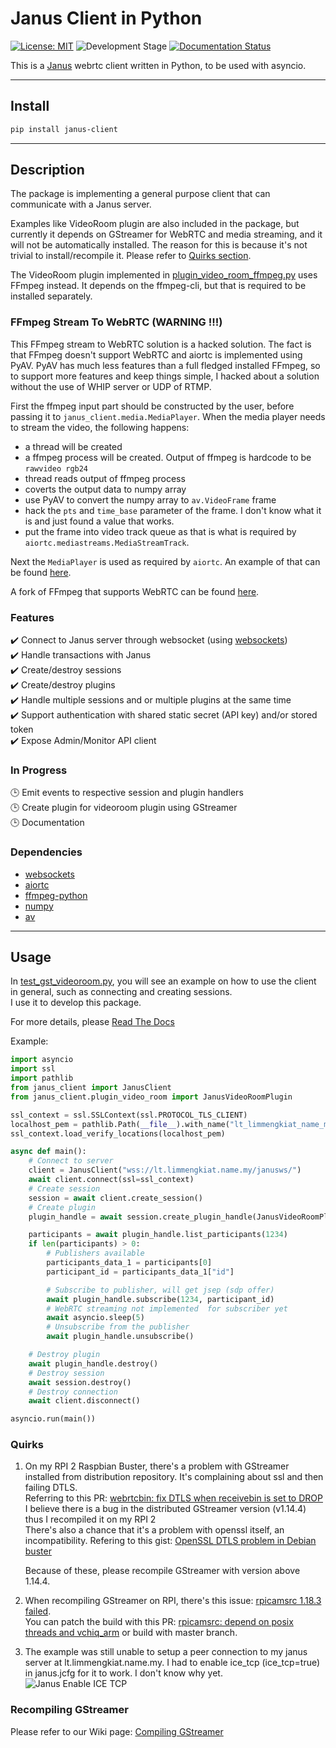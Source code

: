 # Janus Client in Python

[![License: MIT](https://img.shields.io/badge/License-MIT-yellow.svg)](https://opensource.org/licenses/MIT) ![Development Stage](https://img.shields.io/badge/Stage-ALPHA-orange.svg) [![Documentation Status](https://readthedocs.org/projects/janus-client-in-python/badge/?version=latest)](https://janus-client-in-python.readthedocs.io/en/latest/?badge=latest)

This is a [Janus](https://github.com/meetecho/janus-gateway) webrtc client written in Python, to be used with asyncio.

---

## Install

```bash
pip install janus-client
```

---

## Description

The package is implementing a general purpose client that can communicate with a Janus server.

Examples like VideoRoom plugin are also included in the package, but currently it depends on GStreamer for WebRTC and media streaming, and it will not be automatically installed. The reason for this is because it's not trivial to install/recompile it. Please refer to [Quirks section](#quirks).

The VideoRoom plugin implemented in [plugin_video_room_ffmpeg.py](./janus_client/plugin_video_room_ffmpeg.py) uses FFmpeg instead. It depends on the ffmpeg-cli, but that is required to be installed separately.

### FFmpeg Stream To WebRTC (**WARNING !!!**)

This FFmpeg stream to WebRTC solution is a hacked solution. The fact is that FFmpeg doesn't support WebRTC and aiortc is implemented using PyAV. PyAV has much less features than a full fledged installed FFmpeg, so to support more features and keep things simple, I hacked about a solution without the use of WHIP server or UDP of RTMP.

First the ffmpeg input part should be constructed by the user, before passing it to `janus_client.media.MediaPlayer`. When the media player needs to stream the video, the following happens:

- a thread will be created
- a ffmpeg process will be created. Output of ffmpeg is hardcode to be `rawvideo rgb24`
- thread reads output of ffmpeg process
- coverts the output data to numpy array
- use PyAV to convert the numpy array to `av.VideoFrame` frame
- hack the `pts` and `time_base` parameter of the frame. I don't know what it is and just found a value that works.
- put the frame into video track queue as that is what is required by `aiortc.mediastreams.MediaStreamTrack`.

Next the `MediaPlayer` is used as required by `aiortc`. An example of that can be found [here](https://github.com/aiortc/aiortc/tree/main/examples/janus).

A fork of FFmpeg that supports WebRTC can be found [here](https://github.com/ossrs/ffmpeg-webrtc/pull/1).

### Features

:heavy_check_mark: Connect to Janus server through websocket (using [websockets](https://github.com/aaugustin/websockets))  
:heavy_check_mark: Handle transactions with Janus  
:heavy_check_mark: Create/destroy sessions  
:heavy_check_mark: Create/destroy plugins  
:heavy_check_mark: Handle multiple sessions and or multiple plugins at the same time  
:heavy_check_mark: Support authentication with shared static secret (API key) and/or stored token  
:heavy_check_mark: Expose Admin/Monitor API client  

### In Progress

:clock3: Emit events to respective session and plugin handlers  
:clock3: Create plugin for videoroom plugin using GStreamer  
:clock3: Documentation  

### Dependencies

- [websockets](https://github.com/aaugustin/websockets)
- [aiortc](https://github.com/aiortc/aiortc)
- [ffmpeg-python](https://github.com/kkroening/ffmpeg-python)
- [numpy](https://numpy.org/)
- [av](https://github.com/PyAV-Org/PyAV)

---

## Usage

In [test_gst_videoroom.py](./test_gst_videoroom.py), you will see an example on how to use the client in general, such as connecting and creating sessions.  
I use it to develop this package.

For more details, please [Read The Docs](https://janus-client-in-python.readthedocs.io/en/latest/)

Example:

```python
import asyncio
import ssl
import pathlib
from janus_client import JanusClient
from janus_client.plugin_video_room import JanusVideoRoomPlugin

ssl_context = ssl.SSLContext(ssl.PROTOCOL_TLS_CLIENT)
localhost_pem = pathlib.Path(__file__).with_name("lt_limmengkiat_name_my.crt")
ssl_context.load_verify_locations(localhost_pem)

async def main():
    # Connect to server
    client = JanusClient("wss://lt.limmengkiat.name.my/janusws/")
    await client.connect(ssl=ssl_context)
    # Create session
    session = await client.create_session()
    # Create plugin
    plugin_handle = await session.create_plugin_handle(JanusVideoRoomPlugin)

    participants = await plugin_handle.list_participants(1234)
    if len(participants) > 0:
        # Publishers available
        participants_data_1 = participants[0]
        participant_id = participants_data_1["id"]

        # Subscribe to publisher, will get jsep (sdp offer)
        await plugin_handle.subscribe(1234, participant_id)
        # WebRTC streaming not implemented  for subscriber yet
        await asyncio.sleep(5)
        # Unsubscribe from the publisher
        await plugin_handle.unsubscribe()

    # Destroy plugin
    await plugin_handle.destroy()
    # Destroy session
    await session.destroy()
    # Destroy connection
    await client.disconnect()

asyncio.run(main())
```

### Quirks

1. On my RPI 2 Raspbian Buster, there's a problem with GStreamer installed from distribution repository.
It's complaining about ssl and then failing DTLS.  
Referring to this PR: [webrtcbin: fix DTLS when receivebin is set to DROP](https://gitlab.freedesktop.org/gstreamer/gst-plugins-bad/-/merge_requests/407)  
I believe there is a bug in the distributed GStreamer version (v1.14.4) thus I recompiled it on my RPI 2  
There's also a chance that it's a problem with openssl itself, an incompatibility.
Refering to this gist: [OpenSSL DTLS problem in Debian buster](https://gist.github.com/feymartynov/fdfa1a9691d77f2ef9bd7468ba9b8710)

    Because of these, please recompile GStreamer with version above 1.14.4.

2. When recompiling GStreamer on RPI, there's this issue: [rpicamsrc 1.18.3 failed](https://gitlab.freedesktop.org/gstreamer/gst-plugins-good/-/issues/839).  
You can patch the build with this PR: [rpicamsrc: depend on posix threads and vchiq_arm](https://gitlab.freedesktop.org/gstreamer/gst-plugins-good/-/merge_requests/875/diffs) or build with master branch.

3. The example was still unable to setup a peer connection to my janus server at lt.limmengkiat.name.my. I had to enable ice_tcp (ice_tcp=true) in janus.jcfg for it to work. I don't know why yet.  
![Janus Enable ICE TCP](https://raw.githubusercontent.com/josephlim94/janus_gst_client_py/master/janus_enable_ice_tcp.png "Janus Enable ICE TCP")

### Recompiling GStreamer

Please refer to our Wiki page: [Compiling GStreamer](https://github.com/josephlim94/janus_gst_client_py/wiki/Compile-GStreamer)
